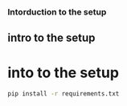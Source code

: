 ### Intorduction to the setup
## intro to the setup
# into to the setup



```bash
pip install -r requirements.txt
```